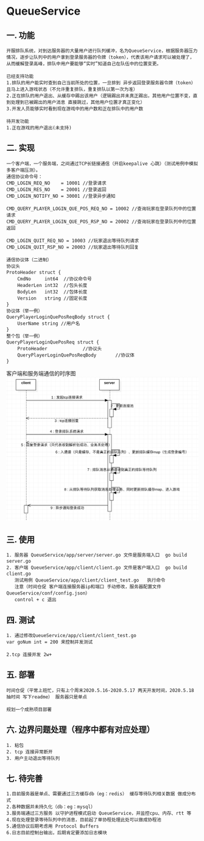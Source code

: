 # QueueService

## 一. 功能
	开服排队系统，对到达服务器的大量用户进行队列缓冲，名为QueueService，根据服务器压力情况，逐步让队列中的用户拿到登录服务器的令牌（token），代表该用户请求可以被处理了，从而缓解登录高峰，排队中用户要能够“实时”知道自己在队伍中的位置变更。
	
	已经支持功能
	1.排队的用户能实时查到自己当前所处的位置，一旦排到 异步返回登录服务器令牌（token）且马上进入游戏状态（不允许重复排队，重复排队以第一次为准）
	2.正在排队的用户退出、从缓存中踢出该用户（逻辑踢出并未真正踢出，其他用户位置不变，直到处理到已被踢出的用户消息 直接跳过，其他用户位置才真正变化）
	3.开发人员能够实时看到现在游戏中的用户数和正在排队中的用户数
	
	待开发功能
	1.正在游戏的用户退出(未支持)

## 二. 实现
	一个客户端，一个服务端，之间通过TCP长链接通信（开启keepalive 心跳）（测试用例中模拟多客户端压测）。
	通信协议命令号：
	CMD_LOGIN_REQ_NO    = 10001 //登录请求
	CMD_LOGIN_RES_NO    = 20001 //登录返回
	CMD_LOGIN_NOTIFY_NO = 30001 //登录异步通知

	CMD_QUERY_PLAYER_LOGIN_QUE_POS_REQ_NO = 10002 //查询玩家在登录队列中的位置 请求
	CMD_QUERY_PLAYER_LOGIN_QUE_POS_RSP_NO = 20002 //查询玩家在登录队列中的位置 返回

	CMD_LOGIN_QUIT_REQ_NO = 10003 //玩家退出等待队列请求
	CMD_LOGIN_QUIT_RSP_NO = 20003 //玩家退出等待队列回复

	通信协议体（二进制）
	协议头
	ProtoHeader struct {
		CmdNo     int64	 //协议命令号
		HeaderLen int32	 //包头长度
		BodyLen   int32  //包体长度
		Version   string //固定长度
	}
	协议体（举一例）
	QueryPlayerLoginQuePosReqBody struct {
		UserName string	//用户名
	}
	整个包（举一例）
	QueryPlayerLoginQuePosReq struct {
		ProtoHeader				//协议头
		QueryPlayerLoginQuePosReqBody		//协议体
	}
	
客户端和服务端通信的时序图	
![](doc/login.png)
	

## 三. 使用
	1. 服务器 QueueService/app/server/server.go 文件是服务端入口  go build server.go
	2. 客户端 QueueService/app/client/client.go 文件是客户端入口  go build client.go
	   测试用例 QueueService/app/client/client_test.go   执行命令 
	   注意（时间仓促 客户端连接服务器ip和端口 手动修改，服务器配置文件QueueService/conf/config.json）
	   control + c 退出

## 四. 测试
	1. 通过修改QueueService/app/client/client_test.go 
	var goNum int = 200 来控制并发测试
	
	2.tcp 连接并发 2w+

## 五. 部署
	时间仓促（平常上班忙，只有上个周末2020.5.16-2020.5.17 两天开发时间，2020.5.18 抽时间 写下readme） 服务器只是单点 
	
	规划一个成熟项目部署

## 六. 边界问题处理（程序中都有对应处理）
	1. 粘包
	2. tcp 连接异常断开
	3. 用户主动退出等待队列
	
	

## 七. 待完善
	1.目前服务器是单点、需要通过三方缓存db（eg：redis） 缓存等待队列相关数据 做成分布式
	2.各种数据并未持久化（db：eg：mysql）
	3.服务端通过三方服务 以守护进程模式启动 QueueService，并监控cpu、内存、rtt 等
	4.现在处理登录等待队列中的消息，目前起了单协程处理此处可以做成协程池
	5.通信协议后期考虑用 Protocol Buffers
	6.日志目前控制台输出，后期肯定要添加日志模块
	
